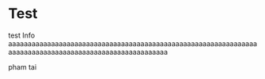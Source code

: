 # Test
test
Info
aaaaaaaaaaaaaaaaaaaaaaaaaaaaaaaaaaaaaaaaaaaaaaaaaaaaaaaaaaaaaaaaaaaaaaaaaaaaaaaaaaaaaaaaaaaaaaaaaaaaaaaaa



pham tai
